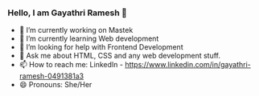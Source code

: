 ### Hello, I am Gayathri Ramesh 👋

- 🔭 I’m currently working on Mastek
- 🌱 I’m currently learning Web development
- 🤔 I’m looking for help with Frontend Development
- 💬 Ask me about HTML, CSS and any web development stuff.
- 📫 How to reach me: LinkedIn - https://www.linkedin.com/in/gayathri-ramesh-0491381a3
- 😄 Pronouns: She/Her
